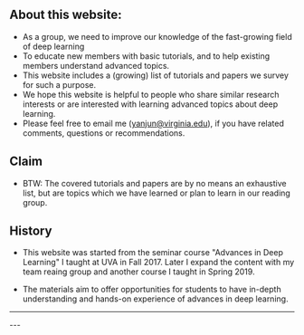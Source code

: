 ## About this website:

+ As a group, we need to improve our knowledge of the fast-growing field of deep learning
+ To educate new members with basic tutorials, and to help existing members understand advanced topics.
+ This website includes a (growing) list of tutorials and papers we survey for such a purpose.
+ We hope this website is helpful to people who share similar research interests or are interested with learning advanced topics about deep learning.
+ Please feel free to email me (yanjun@virginia.edu), if you have related comments, questions or recommendations.

## Claim 
+ BTW: The covered tutorials and papers are by no means an exhaustive list, but are topics which we have learned or plan to learn in our reading group.

## History

+ This website was started from the seminar course "Advances in Deep Learning" I taught at UVA in Fall 2017. Later I expand the content with my team reaing group and another course I taught in Spring 2019. 

+ The materials aim to offer opportunities for students to have in-depth understanding and hands-on experience of advances in deep learning. 

<hr>
--- 